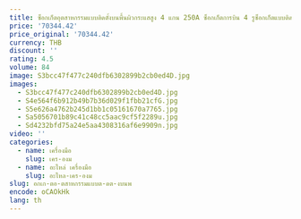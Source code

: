 ```yaml
---
title: ซ็อกเก็ตอุตสาหกรรมแบบติดตั้งบนพื้นผิวกระแสสูง 4 แกน 250A ซ็อกเก็ตการบิน 4 รูซ็อกเก็ตแบบติดตั้งบนพื้นผิวเชื่อมต่อ
price: '70344.42'
price_original: '70344.42'
currency: THB
discount: ''
rating: 4.5
volume: 84
image: S3bcc47f477c240dfb6302899b2cb0ed4D.jpg
images:
  - S3bcc47f477c240dfb6302899b2cb0ed4D.jpg
  - S4e564f6b912b49b7b36d029f1fbb21cfG.jpg
  - S5e626a4762b245d1bb1c05161670a7765.jpg
  - Sa5056701b89c41c48cc5aac9cf5f2289u.jpg
  - Sd4232bfd75a24e5aa4308316af6e9909n.jpg
video: ''
categories:
  - name: เครื่องมือ
    slug: เคร-องม
  - name: อะไหล่ เครื่องมือ
    slug: อะไหล-เคร-องม
slug: อกเก-ตอ-ตสาหกรรมแบบต-ดต-งบนพ
encode: oCAOkHk
lang: th
---
```

  